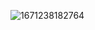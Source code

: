 ![1671238182764](https://github.com/ayamohamed18/roovies/assets/71231266/dbc479b8-801a-4397-bbc6-b0f733fda825)
